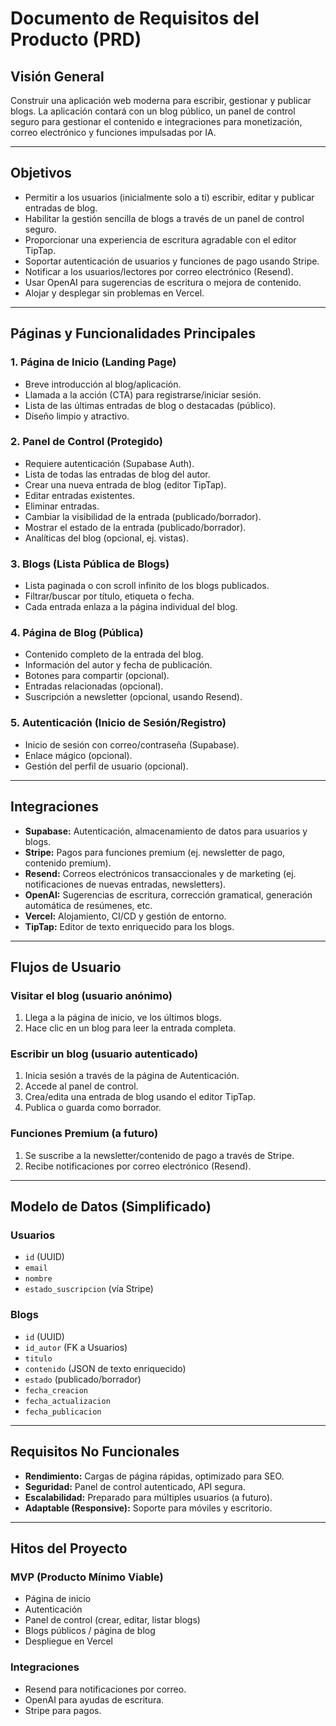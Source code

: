 # Documento de Requisitos del Producto (PRD)

## Visión General
Construir una aplicación web moderna para escribir, gestionar y publicar blogs. La aplicación contará con un blog público, un panel de control seguro para gestionar el contenido e integraciones para monetización, correo electrónico y funciones impulsadas por IA.

---

## Objetivos
- Permitir a los usuarios (inicialmente solo a ti) escribir, editar y publicar entradas de blog.
- Habilitar la gestión sencilla de blogs a través de un panel de control seguro.
- Proporcionar una experiencia de escritura agradable con el editor TipTap.
- Soportar autenticación de usuarios y funciones de pago usando Stripe.
- Notificar a los usuarios/lectores por correo electrónico (Resend).
- Usar OpenAI para sugerencias de escritura o mejora de contenido.
- Alojar y desplegar sin problemas en Vercel.

---

## Páginas y Funcionalidades Principales

### 1. Página de Inicio (Landing Page)
- Breve introducción al blog/aplicación.
- Llamada a la acción (CTA) para registrarse/iniciar sesión.
- Lista de las últimas entradas de blog o destacadas (público).
- Diseño limpio y atractivo.

### 2. Panel de Control (Protegido)
- Requiere autenticación (Supabase Auth).
- Lista de todas las entradas de blog del autor.
- Crear una nueva entrada de blog (editor TipTap).
- Editar entradas existentes.
- Eliminar entradas.
- Cambiar la visibilidad de la entrada (publicado/borrador).
- Mostrar el estado de la entrada (publicado/borrador).
- Analíticas del blog (opcional, ej. vistas).

### 3. Blogs (Lista Pública de Blogs)
- Lista paginada o con scroll infinito de los blogs publicados.
- Filtrar/buscar por título, etiqueta o fecha.
- Cada entrada enlaza a la página individual del blog.

### 4. Página de Blog (Pública)
- Contenido completo de la entrada del blog.
- Información del autor y fecha de publicación.
- Botones para compartir (opcional).
- Entradas relacionadas (opcional).
- Suscripción a newsletter (opcional, usando Resend).

### 5. Autenticación (Inicio de Sesión/Registro)
- Inicio de sesión con correo/contraseña (Supabase).
- Enlace mágico (opcional).
- Gestión del perfil de usuario (opcional).

---

## Integraciones

- **Supabase:** Autenticación, almacenamiento de datos para usuarios y blogs.
- **Stripe:** Pagos para funciones premium (ej. newsletter de pago, contenido premium).
- **Resend:** Correos electrónicos transaccionales y de marketing (ej. notificaciones de nuevas entradas, newsletters).
- **OpenAI:** Sugerencias de escritura, corrección gramatical, generación automática de resúmenes, etc.
- **Vercel:** Alojamiento, CI/CD y gestión de entorno.
- **TipTap:** Editor de texto enriquecido para los blogs.

---

## Flujos de Usuario

### Visitar el blog (usuario anónimo)
1. Llega a la página de inicio, ve los últimos blogs.
2. Hace clic en un blog para leer la entrada completa.

### Escribir un blog (usuario autenticado)
1. Inicia sesión a través de la página de Autenticación.
2. Accede al panel de control.
3. Crea/edita una entrada de blog usando el editor TipTap.
4. Publica o guarda como borrador.

### Funciones Premium (a futuro)
1. Se suscribe a la newsletter/contenido de pago a través de Stripe.
2. Recibe notificaciones por correo electrónico (Resend).

---

## Modelo de Datos (Simplificado)

### Usuarios
- `id` (UUID)
- `email`
- `nombre`
- `estado_suscripcion` (vía Stripe)

### Blogs
- `id` (UUID)
- `id_autor` (FK a Usuarios)
- `titulo`
- `contenido` (JSON de texto enriquecido)
- `estado` (publicado/borrador)
- `fecha_creacion`
- `fecha_actualizacion`
- `fecha_publicacion`

---

## Requisitos No Funcionales

- **Rendimiento:** Cargas de página rápidas, optimizado para SEO.
- **Seguridad:** Panel de control autenticado, API segura.
- **Escalabilidad:** Preparado para múltiples usuarios (a futuro).
- **Adaptable (Responsive):** Soporte para móviles y escritorio.

---

## Hitos del Proyecto

### MVP (Producto Mínimo Viable)
- Página de inicio
- Autenticación
- Panel de control (crear, editar, listar blogs)
- Blogs públicos / página de blog
- Despliegue en Vercel

### Integraciones
- Resend para notificaciones por correo.
- OpenAI para ayudas de escritura.
- Stripe para pagos.